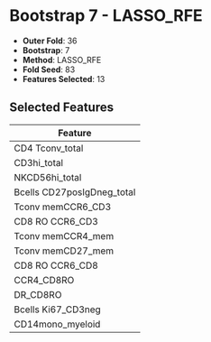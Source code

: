 # Bootstrap 7 - LASSO_RFE

- **Outer Fold**: 36
- **Bootstrap**: 7
- **Method**: LASSO_RFE
- **Fold Seed**: 83
- **Features Selected**: 13

## Selected Features

| Feature |
|---------|
| CD4 Tconv_total |
| CD3hi_total |
| NKCD56hi_total |
| Bcells CD27posIgDneg_total |
| Tconv memCCR6_CD3 |
| CD8 RO CCR6_CD3 |
| Tconv memCCR4_mem |
| Tconv memCD27_mem |
| CD8 RO CCR6_CD8 |
| CCR4_CD8RO |
| DR_CD8RO |
| Bcells Ki67_CD3neg |
| CD14mono_myeloid |
